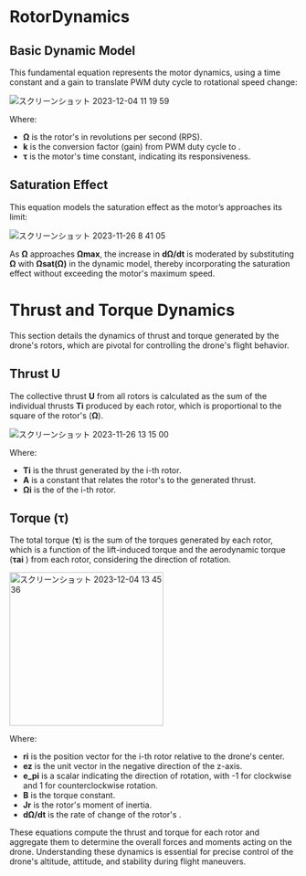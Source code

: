 # RotorDynamics

## Basic Dynamic Model

This fundamental equation represents the motor dynamics, using a time constant and a gain to translate PWM duty cycle to rotational speed change:
   
![スクリーンショット 2023-12-04 11 19 59](https://github.com/toppers/hakoniwa-px4sim/assets/164193/b5c3f274-0dd7-4742-981f-7ac61d0f9d74)

Where:
 - **Ω** is the rotor's  in revolutions per second (RPS).
 - **k** is the conversion factor (gain) from PWM duty cycle to .
 - **τ** is the motor's time constant, indicating its responsiveness.


## Saturation Effect

This equation models the saturation effect as the motor’s  approaches its limit:

![スクリーンショット 2023-11-26 8 41 05](https://github.com/toppers/hakoniwa-px4sim/assets/164193/d3d74b4e-3e3b-4bc2-b467-59404d123b35)

As **Ω** approaches **Ωmax**, the increase in **dΩ/dt** is moderated by substituting **Ω** with **Ωsat(Ω)** in the dynamic model, thereby incorporating the saturation effect without exceeding the motor's maximum speed.


# Thrust and Torque Dynamics

This section details the dynamics of thrust and torque generated by the drone's rotors, which are pivotal for controlling the drone's flight behavior.

## Thrust U

The collective thrust **U** from all rotors is calculated as the sum of the individual thrusts **Ti** produced by each rotor, which is proportional to the square of the rotor's  (**Ω**).

![スクリーンショット 2023-11-26 13 15 00](https://github.com/toppers/hakoniwa-px4sim/assets/164193/1d371d4a-fcac-4723-b886-4212290fcfc6)

Where:

* **Ti​** is the thrust generated by the i-th rotor.
* **A** is a constant that relates the rotor's  to the generated thrust.
* **Ωi** is the  of the i-th rotor.

## Torque (τ)
The total torque (**τ**) is the sum of the torques generated by each rotor, which is a function of the lift-induced torque and the aerodynamic torque (**τai**
) from each rotor, considering the direction of rotation.

<img width="269" alt="スクリーンショット 2023-12-04 13 45 36" src="https://github.com/toppers/hakoniwa-px4sim/assets/164193/536720b3-86f0-4201-ac51-b091f7acc382">

Where:

* **ri** is the position vector for the i-th rotor relative to the drone's center.
* **ez**​ is the unit vector in the negative direction of the z-axis.
* **e_pi** is a scalar indicating the direction of rotation, with -1 for clockwise and 1 for counterclockwise rotation.
* **B** is the torque constant.
* **Jr** is the rotor's moment of inertia.
* **dΩ/dt** is the rate of change of the rotor's .

These equations compute the thrust and torque for each rotor and aggregate them to determine the overall forces and moments acting on the drone. Understanding these dynamics is essential for precise control of the drone's altitude, attitude, and stability during flight maneuvers.
